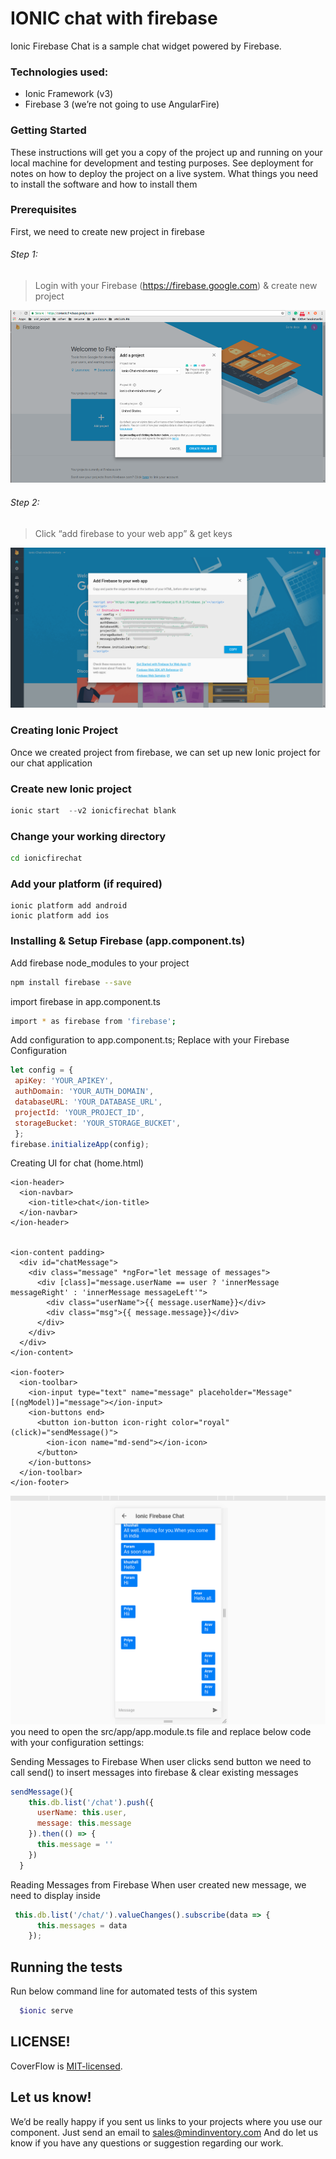 # IONIC chat with firebase

Ionic Firebase Chat is a sample chat widget powered by Firebase.

### Technologies used:

* Ionic Framework (v3)
* Firebase 3 (we’re not going to use AngularFire)

### Getting Started

These instructions will get you a copy of the project up and running on your local machine for development and testing purposes. See deployment for notes on how to deploy the project on a live system.
What things you need to install the software and how to install them 

### Prerequisites

First, we need to create new project in firebase

###### Step 1: 

> Login with your Firebase (https://firebase.google.com) & create new project


![alt text](./src/assets/imgs/fire-scrreen.png)

###### Step 2: 

> Click “add firebase to your web app” & get keys

![alt text](./src/assets/imgs/key_info.png)


### Creating Ionic Project

Once we created project from firebase, we can set up new Ionic project for our chat application

### Create new Ionic project
```javascript
ionic start  --v2 ionicfirechat blank
```

### Change your working directory

```bash
cd ionicfirechat
```

### Add your platform (if required)
```
ionic platform add android
ionic platform add ios
```

### Installing & Setup Firebase (app.component.ts)

Add firebase node_modules to your project

```bash
npm install firebase --save
```

import firebase in app.component.ts
```bash
import * as firebase from 'firebase';
```


Add configuration to app.component.ts; Replace with your Firebase Configuration

```javascript
let config = {
 apiKey: 'YOUR_APIKEY',
 authDomain: 'YOUR_AUTH_DOMAIN',
 databaseURL: 'YOUR_DATABASE_URL',
 projectId: 'YOUR_PROJECT_ID',
 storageBucket: 'YOUR_STORAGE_BUCKET',
 };
firebase.initializeApp(config);
```
Creating UI for chat (home.html)

```
<ion-header>
  <ion-navbar>
    <ion-title>chat</ion-title>
  </ion-navbar>
</ion-header>


<ion-content padding>
  <div id="chatMessage">
    <div class="message" *ngFor="let message of messages">
      <div [class]="message.userName == user ? 'innerMessage messageRight' : 'innerMessage messageLeft'">
        <div class="userName">{{ message.userName}}</div>
        <div class="msg">{{ message.message}}</div>
      </div>
    </div>
  </div>
</ion-content>

<ion-footer>
  <ion-toolbar>
    <ion-input type="text" name="message" placeholder="Message" [(ngModel)]="message"></ion-input>
    <ion-buttons end>
      <button ion-button icon-right color="royal" (click)="sendMessage()">
        <ion-icon name="md-send"></ion-icon>
      </button>
    </ion-buttons>
  </ion-toolbar>
</ion-footer>
```

![alt text](./src/assets/imgs/CahtScreen.png)
you need to open the src/app/app.module.ts file and replace below code with your configuration settings:



Sending Messages to Firebase
When user clicks send button we need to call send() to insert messages into firebase & clear existing messages
```javascript
sendMessage(){
    this.db.list('/chat').push({
      userName: this.user,
      message: this.message
    }).then(() => {
      this.message = ''
    })
  }

```

Reading Messages from Firebase
   When user created new message, we need to display inside <ion-content>
   

```javascript
 this.db.list('/chat/').valueChanges().subscribe(data => {
      this.messages = data
    });

```
    
## Running the tests

Run below command line for automated tests of this system

```bash
  $ionic serve
```

## LICENSE!

CoverFlow is [MIT-licensed](https://github.com/mindinventory1/chat-with-firebase/master/LICENSE).

## Let us know!
We’d be really happy if you sent us links to your projects where you use our component. Just send an email to sales@mindinventory.com And do let us know if you have any questions or suggestion regarding our work.

